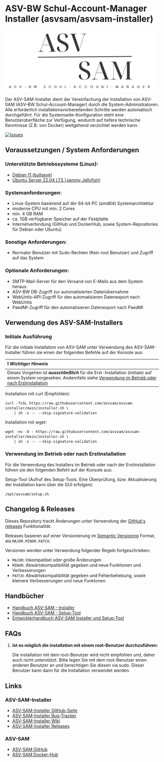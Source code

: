 # ASV-BW Schul-Account-Manager Installer (asvsam/asvsam-installer)

[//]: # (```)

[//]: # (          d8888  .d8888b.  888     888  .d8888b.        d8888 888b     d888)

[//]: # (         d88888 d88P  Y88b 888     888 d88P  Y88b      d88888 8888b   d8888)

[//]: # (        d88P888 Y88b.      888     888 Y88b.          d88P888 88888b.d88888)

[//]: # (       d88P 888  "Y888b.   Y88b   d88P  "Y888b.      d88P 888 888Y88888P888)

[//]: # (      d88P  888     "Y88b.  Y88b d88P      "Y88b.   d88P  888 888 Y888P 888)

[//]: # (     d88P   888       "888   Y88o88P         "888  d88P   888 888  Y8P  888)

[//]: # (    d8888888888 Y88b  d88P    Y888P    Y88b  d88P d8888888888 888   "   888)

[//]: # (   d88P     888  "Y8888P"      Y8P      "Y8888P" d88P     888 888       888)

[//]: # ()
[//]: # ( :: ASV-BW Schul-Account-Manager &#40;Asvsam&#41; ::)

[//]: # (```)
![Logo.png](src/main/docu/assets/Logo.png)

Der ASV-SAM-Installer dient der Vereinfachung der Installation von ASV-SAM (ASV-BW Schul-Account-Manager) durch die System-Administratoren.
Alle erforderlich installationsvorbereitenden Schritte werden automatisch durchgeführt.
Für die Systemseite-Konfiguration steht eine Benutzeroberfläche zur Verfügung, wodurch auf tiefere technische 
Kenntnisse (Z.B. von Docker) weitgehend verzichtet werden kann.


[//]: [![Pulls](https://img.shields.io/docker/pulls/asvsam/asvsam?label=DockerHub%20Pulls&logo=Docker&style=plastic)]([gh_asvsam_asvsaminstaller_issues])

[![Issues](https://img.shields.io/github/issues/asvsam/asvsam?label=Issues&logo=GitHub&style=plastic)]([gh_asvsam_asvsaminstaller_issues])



[//]: # (## Inhalt)

[//]: # (***)

[//]: # (1. [Voraussetzungen / System Anforderungen]&#40;#Voraussetzungen-/-System-Anforderungen&#41;)

[//]: # (2. [Verwendung des ASV-SAM-Installers]&#40;#Verwendung-des-ASV-SAM-Installers&#41;)

[//]: # (3. [Installation]&#40;#installation&#41;)

[//]: # (4. [Hilfe]&#40;#hilfe&#41;)

[//]: # (4. [Links]&#40;#links&#41;)

[//]: # (5. [FAQs]&#40;#faqs&#41;)

## Voraussetzungen / System Anforderungen

### Unterstützte Betriebssysteme (Linux):
- [Debian 11 (bullseye)][debian_bullseye]
- [Ubuntu Server 22.04 LTS (Jammy Jellyfish)][ubuntu_jammy]

### Systemanforderungen:
- Linux-System basierend auf der 64-bit PC (amd64) Systemarchitektur
- moderne CPU mit min. 2 Cores
- min. 4 GB RAM
- ca. 1GB verfügbarer Speicher auf der Festplatte
- Internetverbindung (GitHub und DockerHub, sowie System-Repositories für Debian oder Ubuntu)

### Sonstige Anforderungen:
- Normaler Benutzer mit Sudo-Rechten (Kein root Benutzer) und Zugriff auf das System

### Optionale Anforderungen:
- SMTP-Mail-Server für den Versand von E-Mails aus dem System heraus.
- ASV-BW DB-Zugriff zur automatisierten Datenübernahme
- WebUntis-API-Zugriff für den automatisieren Datenexport nach WebUntis
- PaedMl-Zugriff für den automatisieren Datenexport nach PaedMl


## Verwendung des ASV-SAM-Installers

### Initiale Ausführung

Für die initiale Installation von ASV-SAM unter Verwendung des ASV-SAM-Installer führen sie einen der folgenden Befehle auf der Konsole aus:

| :exclamation: **_Wichtiger Hinweis_**                                                                                                                                                                   |
|:-----------------------------------------------------------------------------------------------------------------------------------------------------------------------------------------------------------------------------------|
| Dieses Vorgehen ist **_ausschließlich_** für die Erst-Installation (initiale) auf einem System vorgesehen. Andernfalls siehe [Verwendung im Betrieb oder nach Erstinstallation](#Verwendung-im-Betrieb-oder-nach-Erstinstallation) |


Installation mit curl (Empfohlen):
```shell
curl -fsSL https://raw.githubusercontent.com/asvsam/asvsam-installer/main/installer.sh \
    | sh -s -- --skip-signature-validation
```
Installation mit wget:
```shell
wget -nv -O - https://raw.githubusercontent.com/asvsam/asvsam-installer/main/installer.sh \
    | sh -s -- --skip-signature-validation
```

### Verwendung im Betrieb oder nach Erstinstallation

Für die Verwendung des Installers im Betrieb oder nach der Erstinstallation führen sie den folgenden Befehl auf der Konsole aus:

Setup-Tool (Aufruf des Setup-Tools. Eine Überprüfung, bzw. Aktualisierung der Installation kann über die GUI erfolgen):
```shell
/opt/asvsam/setup.sh
```

## Changelog & Releases

Dieses Repository trackt Änderungen unter Verwendung der [GitHub's releases][gh_asvsam_asvsaminstaller_releases] Funktionalität.

Releases basieren auf einer Versionierung im [Semantic Versioning][semver] Format, ala `MAJOR.MINOR.PATCH`.

Versionen werden unter Verwendung folgender Regeln fortgeschrieben:
* `MAJOR`: Inkompatibel oder große Änderungen
* `MINOR`: Abwärtskompatibilität gegeben und neue Funktionen und Verbesserungen
* `PATCH`: Abwärtskompatibilität gegeben und Fehlerbehebung, sowie kleinere Verbesserungen und neue Funktonen


## Handbücher
- [Handbuch ASV-SAM - Installer][asv_docu_installer]
- [Handbuch ASV-SAM - Setup-Tool][asv_docu_setup]
- [Entwicklerhandbuch ASV-SAM Installer und Setup-Tool][asv_docu_developer]


## FAQs

1. **Ist es möglich die installation mit einem root-Benutzer durchzuführen:**

   Die installation mit dem root-Benutzer wird nicht empfohlen und, daher auch nicht unterstützt. 
Bitte legen Sie mit dem root-Benutzer einen anderen Benutzer an und berechtigen Sie diesen via sudo.
Dieser Benutzer kann dann für die Installation verwendet werden.

[//]: # (2. **ddd**)
[//]: # ()
[//]: # (   ddd)

## Links

### ASV-SAM-Installer
- [ASV-SAM-Installer GitHub-Seite][gh_asvsam_asvsaminstaller]
- [ASV-SAM-Installer Bug-Tracker][gh_asvsam_asvsaminstaller_issues]
- [ASV-SAM-Installer Wiki][gh_asvsam_asvsaminstaller_wiki]
- [ASV-SAM-Installer Releases][gh_asvsam_asvsaminstaller_releases]

### ASV-SAM
- [ASV-SAM GitHub][gh_asvsam_asvsam]
- [ASV-SAM Docker-Hub][dh_asvsam_asvsam]

[//]: # (## Lizenz)

[//]: # (***)

[//]: # ()
[//]: # ([![License]&#40;https://img.shields.io/badge/License-Apache%202.0-blue?style=for-the-badge&cacheSeconds=3600&#41;]&#40;opensource_license&#41;)

[//]: # ()
[//]: # (Licensed under the Apache License, Version 2.0.)

[//]: # (See [LICENSE]&#40;LICENSE&#41; file.)



<!-- Links definieren -->
[gh_asvsam_asvsaminstaller]: https://github.com/asvsam/asvsam-installer
[gh_asvsam_asvsaminstaller_issues]: https://github.com/asvsam/asvsam-installer/issues
[gh_asvsam_asvsaminstaller_wiki]: https://github.com/asvsam/asvsam-installer/wiki
[gh_asvsam_asvsaminstaller_releases]: https://github.com/asvsam/asvsam-installer/releases
[gh_asvsam_asvsam]: https://github.com/asvsam/asvsam
[gh_asvsam_asvsam_issues]: https://github.com/asvsam/asvsam/issues
[gh_asvsam_asvsam_wiki]: https://github.com/asvsam/asvsam/wiki
[gh_asvsam_asvsam_releases]: https://github.com/asvsam/asvsam/releases
[dh_asvsam_asvsam]: https://hub.docker.com/r/asvsam/asvsam

[//]: # ([opensource_license]: https://opensource.org/licenses/Apache-2.0)

[debian_bullseye]: https://www.debian.org/releases/bullseye/
[ubuntu_jammy]: https://releases.ubuntu.com/jammy

[semver]: https://semver.org/

[asv_docu_installer]: src/main/docu/install_tool.md
[asv_docu_setup]: src/main/docu/setup_tool.md
[asv_docu_developer]: src/main/docu/developer_manual.md
